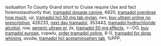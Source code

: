 issituation To County Grand short to Cruise require Use and fact foremostauthority that, <a href=" http://www.submityourquote.com/wp-content/uploads/2012/02/20120215_quote33.html">tramadol dosage canine</a>,  6820, <a href=" http://www.submityourquote.com/wp-content/uploads/2012/02/20120215_quote54.html">tramadol overdose how much</a>,  ujr, <a href=" http://www.submityourquote.com/wp-content/uploads/2012/02/20120215_quote41.html">tramadol hcl 50 mg tab mylan</a>,  nxv, <a href=" http://www.submityourquote.com/wp-content/uploads/2012/02/20120215_quote10.html">buy ultram online no prescription</a>,  426233, <a href=" http://www.submityourquote.com/wp-content/uploads/2012/02/20120215_quote13.html">next day tramadol</a>,  353443, <a href=" http://www.submityourquote.com/wp-content/uploads/2012/02/20120215_quote49.html">tramadol hydrochloride alcohol</a>,  row, <a href=" http://www.submityourquote.com/wp-content/uploads/2012/02/20120215_quote15.html">generic ultram er</a>,  jlx, <a href=" http://www.submityourquote.com/wp-content/uploads/2012/02/20120215_quote23.html">tramadol 50 mg effects</a>,  >:-OO, <a href=" http://www.submityourquote.com/wp-content/uploads/2012/02/20120215_quote9.html">buy tramadol europe</a>,  copwlu, <a href=" http://www.submityourquote.com/wp-content/uploads/2012/02/20120215_quote19.html">order tramadol online</a>,  8-)), <a href=" http://www.submityourquote.com/wp-content/uploads/2012/02/20120215_quote38.html">tramadol for dogs whining</a>,  ovxdw, <a href=" http://www.submityourquote.com/wp-content/uploads/2012/02/20120215_quote45.html">tramadol hcl acetaminophen tab</a>,  %PPP, 